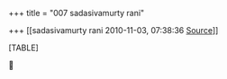 +++
title = "007 sadasivamurty rani"

+++
[[sadasivamurty rani	2010-11-03, 07:38:36 [Source](https://groups.google.com/g/bvparishat/c/bnoL5XjNnR8)]]



[TABLE]



